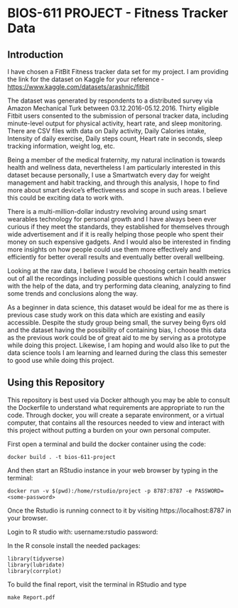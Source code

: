 # BIOS-611 PROJECT - Fitness Tracker Data

## Introduction


I have chosen a FitBit Fitness tracker data set for my project. I am providing the link for the dataset on Kaggle for your reference - https://www.kaggle.com/datasets/arashnic/fitbit

The dataset was generated by respondents to a distributed survey via Amazon Mechanical Turk between 03.12.2016-05.12.2016. Thirty eligible Fitbit users consented to the submission of personal tracker data, including minute-level output for physical activity, heart rate, and sleep monitoring. There are CSV files with data on Daily activity, Daily Calories intake, Intensity of daily exercise, Daily steps count, Heart rate in seconds, sleep tracking information, weight log, etc.

Being a member of the medical fraternity, my natural inclination is towards health and wellness data, nevertheless I am particularly interested in this dataset because personally, I use a Smartwatch every day for weight management and habit tracking, and through this analysis, I hope to find more about smart device’s effectiveness and scope in such areas. I believe this could be exciting data to work with.

There is a multi-million-dollar industry revolving around using smart wearables technology for personal growth and I have always been ever curious if they meet the standards, they established for themselves through wide advertisement and if it is really helping those people who spent their money on such expensive gadgets. And I would also be interested in finding more insights on how people could use them more effectively and efficiently for better overall results and eventually better overall wellbeing.

Looking at the raw data, I believe I would be choosing certain health metrics out of all the recordings including possible questions which I could answer with the help of the data, and try performing data cleaning, analyzing to find some trends and conclusions along the way.  

As a beginner in data science, this dataset would be ideal for me as there is previous case study work on this data which are existing and easily accessible. Despite the study group being small, the survey being 6yrs old and the dataset having the possibility of containing bias, I choose this data as the previous work could be of great aid to me by serving as a prototype while doing this project. Likewise, I am hoping and would also like to put the data science tools I am learning and learned during the class this semester to good use while doing this project.

Using this Repository
---------------------
This repository is best used via Docker although you may be able to consult the Dockerfile to understand what requirements are appropriate to run the code. Through docker, you will create a separate environment, or a virtual computer, that contains all the resources needed to view and interact with this project without putting a burden on your own personal computer.

First open a terminal and build the docker container using the code:
```
docker build . -t bios-611-project
```

And then start an RStudio instance in your web browser by typing in the terminal:

```
docker run -v $(pwd):/home/rstudio/project -p 8787:8787 -e PASSWORD=<some-password>
```

Once the Rstudio is running connect to it by visiting
https://localhost:8787 in your browser. 

Login to R studio with:
  username:rstudio
  password:<some-password>


In the R console install the needed packages:

```{R}
library(tidyverse)
library(lubridate)
library(corrplot)
```

To build the final report, visit the terminal in RStudio and type

```
make Report.pdf
```




